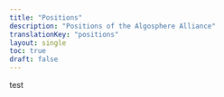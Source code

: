 ```yaml
---
title: "Positions"
description: "Positions of the Algosphere Alliance"
translationKey: "positions"
layout: single
toc: true
draft: false
---
```


test
